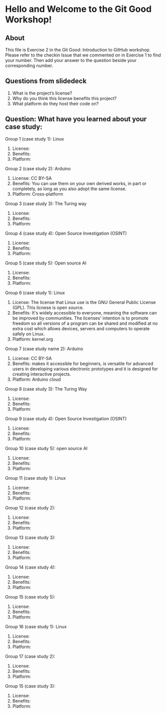 # Hello and Welcome to the Git Good Workshop! 

## About 

This file is Exercise 2 in the Git Good: Introduction to GitHub workshop. 
Please refer to the checkin Issue that we commented on in Exercise 1 to find your number. Then add your answer to the question beside your corresponding number.

## Questions from slidedeck
1. What is the project’s license?
2. Why do you think this license benefits this project?
3. What platform do they host their code on?

## Question: What have you learned about your case study:

Group 1 (case study 1): Linux
1. License: 
2. Benefits:
3. Platform: 

Group 2 (case study 2): Arduino
1. License: CC BY-SA
2. Benefits: You can use them on your own derived works, in part or completely, as long as you also adopt the same license.
3. Platform: Cross-platform

Group 3 (case study 3): The Turing way
1. License: 
2. Benefits: 
3. Platform: 

Group 4 (case study 4): Open Source Investigation (OSINT)
1. License: 
2. Benefits: 
3. Platform: 


Group 5 (case study 5): Open source AI



1. License: 
2. Benefits:
4. Platform:

Group 6 (case study 1): Linux
1. License: The license that Linux use is the GNU General Public License (GPL). This licnese is open source.
2. Benefits: It's widely accessible to everyone, meaning the software can be improved by communities. The licenses' intention is to promote freedom so all versions of a program can be shared and modified at no extra cost which allows devices, servers and computers to operate safely on Linux.
3. Platform: kernel.org

Group 7 (case study name 2): Arduino
1. License: CC BY-SA
2. Benefits: makes it accessible for beginners, is versatile for advanced users in developing various electronic prototypes and it is designed for creating interactive projects. 
3. Platform: Arduino cloud 

Group 8 (case study 3): The Turing Way
1. License: 
2. Benefits:
3. Platform: 

Group 9 (case study 4): Open Source Investigation (OSINT)
1. License:   
2. Benefits:
3. Platform:

Group 10 (case study 5): open source AI
1. License: 
2. Benefits: 
3. Platform: 

Group 11 (case study 1): Linux
1. License: 
2. Benefits: 
3. Platform: 

Group 12 (case study 2):
1. License: 
2. Benefits:
3. Platform: 


Group 13 (case study 3):
1. License: 
2. Benefits:
3. Platform: 


Group 14 (case study 4):
1. License: 
2. Benefits:
3. Platform: 


Group 15 (case study 5): 
1. License: 
2. Benefits:
3. Platform: 



Group 16 (case study 1): Linux

1. License: 
2. Benefits:
3. Platform: 


Group 17 (case study 2): 
1. License: 
2. Benefits:
3. Platform: 


Group 15 (case study 3): 
1. License: 
2. Benefits:
3. Platform: 



